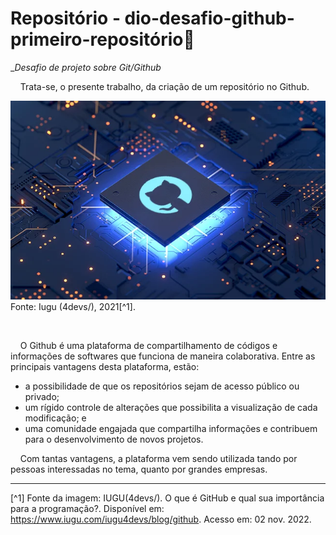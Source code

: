 # Repositório - dio-desafio-github-primeiro-repositório:briefcase:

__Desafio de projeto sobre Git/Github_

    Trata-se, o presente trabalho, da criação de um repositório no Github.

<img title="" src="Imagem - Github.webp" alt="" data-align="center">
Fonte: Iugu (4devs/), 2021[^1].

    

    O Github é uma plataforma de compartilhamento de códigos e informações de softwares que funciona de maneira colaborativa. Entre as principais vantagens desta plataforma, estão:

- a possibilidade de que os repositórios sejam de acesso público ou privado;
- um rígido controle de alterações que possibilita a visualização de cada modificação; e
- uma comunidade engajada que compartilha informações e contribuem para o desenvolvimento de novos projetos.

    Com tantas vantagens, a plataforma vem sendo utilizada tando por pessoas interessadas no tema, quanto por grandes empresas.  

___________________________________________

[^1] Fonte da imagem: IUGU(4devs/). O que é GitHub e qual sua importância para a programação?. Disponível em: https://www.iugu.com/iugu4devs/blog/github. Acesso em: 02 nov. 2022.
